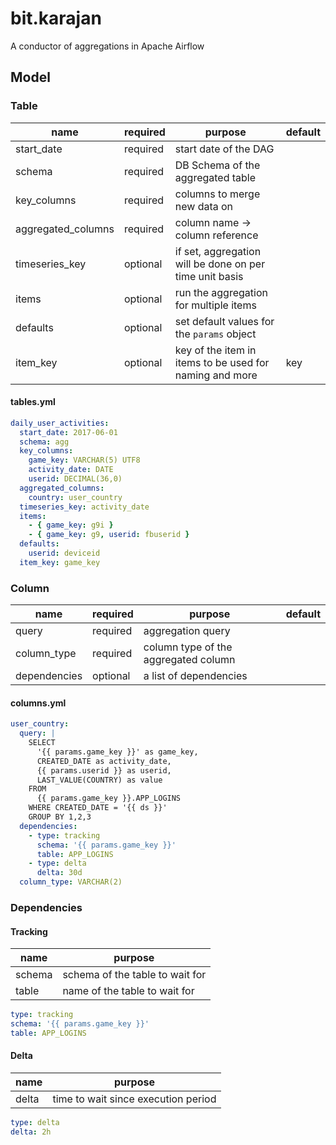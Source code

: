 # bit.karajan
A conductor of aggregations in Apache Airflow

## Model

### Table

| name | required | purpose | default |
| ---- | -------- | ------- | ------- |
| start_date | required | start date of the DAG |
| schema | required | DB Schema of the aggregated table |
| key_columns | required | columns to merge new data on |
| aggregated_columns | required | column name -> column reference | 
| timeseries_key | optional | if set, aggregation will be done on per time unit basis |
| items | optional | run the aggregation for multiple items | 
| defaults | optional | set default values for the `params` object | 
| item_key | optional | key of the item in items to be used for naming and more | key |

#### tables.yml
```yaml
daily_user_activities:
  start_date: 2017-06-01
  schema: agg
  key_columns:
    game_key: VARCHAR(5) UTF8
    activity_date: DATE
    userid: DECIMAL(36,0)
  aggregated_columns:
    country: user_country
  timeseries_key: activity_date
  items:
    - { game_key: g9i }
    - { game_key: g9, userid: fbuserid }
  defaults:
    userid: deviceid
  item_key: game_key
```

### Column

| name | required | purpose | default |
| ---- | -------- | ------- | ------- |
| query | required | aggregation query |
| column_type | required | column type of the aggregated column |
| dependencies | optional | a list of dependencies |

#### columns.yml
```yaml
user_country:
  query: |
    SELECT
      '{{ params.game_key }}' as game_key,
      CREATED_DATE as activity_date,
      {{ params.userid }} as userid,
      LAST_VALUE(COUNTRY) as value
    FROM
      {{ params.game_key }}.APP_LOGINS
    WHERE CREATED_DATE = '{{ ds }}'
    GROUP BY 1,2,3
  dependencies:
    - type: tracking
      schema: '{{ params.game_key }}'
      table: APP_LOGINS
    - type: delta
      delta: 30d
  column_type: VARCHAR(2)
```

### Dependencies

#### Tracking

| name | purpose |
| ---- | ------- |
| schema | schema of the table to wait for |
| table | name of the table to wait for |

```yaml
type: tracking
schema: '{{ params.game_key }}'
table: APP_LOGINS
```

#### Delta

| name | purpose |
| ---- | ------- |
| delta | time to wait since execution period |

```yaml
type: delta
delta: 2h
```
